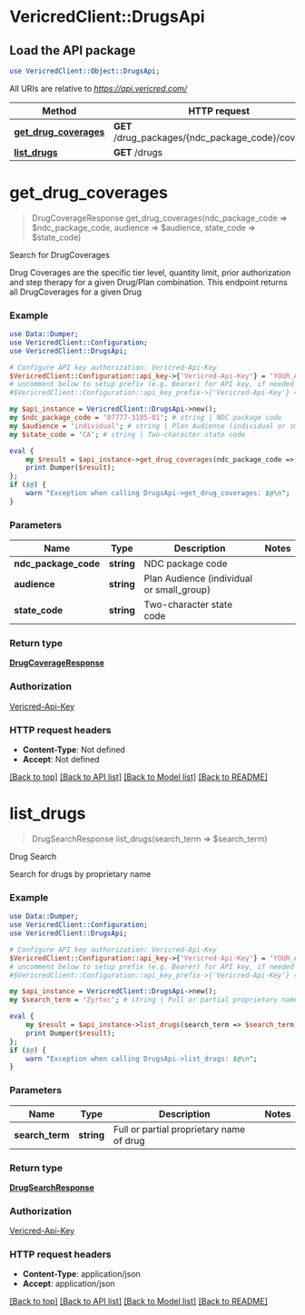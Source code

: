 # VericredClient::DrugsApi

## Load the API package
```perl
use VericredClient::Object::DrugsApi;
```

All URIs are relative to *https://api.vericred.com/*

Method | HTTP request | Description
------------- | ------------- | -------------
[**get_drug_coverages**](DrugsApi.md#get_drug_coverages) | **GET** /drug_packages/{ndc_package_code}/coverages | Search for DrugCoverages
[**list_drugs**](DrugsApi.md#list_drugs) | **GET** /drugs | Drug Search


# **get_drug_coverages**
> DrugCoverageResponse get_drug_coverages(ndc_package_code => $ndc_package_code, audience => $audience, state_code => $state_code)

Search for DrugCoverages

Drug Coverages are the specific tier level, quantity limit, prior authorization and step therapy for a given Drug/Plan combination. This endpoint returns all DrugCoverages for a given Drug

### Example 
```perl
use Data::Dumper;
use VericredClient::Configuration;
use VericredClient::DrugsApi;

# Configure API key authorization: Vericred-Api-Key
$VericredClient::Configuration::api_key->{'Vericred-Api-Key'} = 'YOUR_API_KEY';
# uncomment below to setup prefix (e.g. Bearer) for API key, if needed
#$VericredClient::Configuration::api_key_prefix->{'Vericred-Api-Key'} = "Bearer";

my $api_instance = VericredClient::DrugsApi->new();
my $ndc_package_code = '07777-3105-01'; # string | NDC package code
my $audience = 'individual'; # string | Plan Audience (individual or small_group)
my $state_code = 'CA'; # string | Two-character state code

eval { 
    my $result = $api_instance->get_drug_coverages(ndc_package_code => $ndc_package_code, audience => $audience, state_code => $state_code);
    print Dumper($result);
};
if ($@) {
    warn "Exception when calling DrugsApi->get_drug_coverages: $@\n";
}
```

### Parameters

Name | Type | Description  | Notes
------------- | ------------- | ------------- | -------------
 **ndc_package_code** | **string**| NDC package code | 
 **audience** | **string**| Plan Audience (individual or small_group) | 
 **state_code** | **string**| Two-character state code | 

### Return type

[**DrugCoverageResponse**](DrugCoverageResponse.md)

### Authorization

[Vericred-Api-Key](../README.md#Vericred-Api-Key)

### HTTP request headers

 - **Content-Type**: Not defined
 - **Accept**: Not defined

[[Back to top]](#) [[Back to API list]](../README.md#documentation-for-api-endpoints) [[Back to Model list]](../README.md#documentation-for-models) [[Back to README]](../README.md)

# **list_drugs**
> DrugSearchResponse list_drugs(search_term => $search_term)

Drug Search

Search for drugs by proprietary name

### Example 
```perl
use Data::Dumper;
use VericredClient::Configuration;
use VericredClient::DrugsApi;

# Configure API key authorization: Vericred-Api-Key
$VericredClient::Configuration::api_key->{'Vericred-Api-Key'} = 'YOUR_API_KEY';
# uncomment below to setup prefix (e.g. Bearer) for API key, if needed
#$VericredClient::Configuration::api_key_prefix->{'Vericred-Api-Key'} = "Bearer";

my $api_instance = VericredClient::DrugsApi->new();
my $search_term = 'Zyrtec'; # string | Full or partial proprietary name of drug

eval { 
    my $result = $api_instance->list_drugs(search_term => $search_term);
    print Dumper($result);
};
if ($@) {
    warn "Exception when calling DrugsApi->list_drugs: $@\n";
}
```

### Parameters

Name | Type | Description  | Notes
------------- | ------------- | ------------- | -------------
 **search_term** | **string**| Full or partial proprietary name of drug | 

### Return type

[**DrugSearchResponse**](DrugSearchResponse.md)

### Authorization

[Vericred-Api-Key](../README.md#Vericred-Api-Key)

### HTTP request headers

 - **Content-Type**: application/json
 - **Accept**: application/json

[[Back to top]](#) [[Back to API list]](../README.md#documentation-for-api-endpoints) [[Back to Model list]](../README.md#documentation-for-models) [[Back to README]](../README.md)

